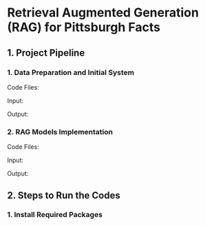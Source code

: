 # Retrieval Augmented Generation (RAG) for Pittsburgh Facts

## 1. Project Pipeline

### 1. Data Preparation and Initial System
Code Files:

Input:

Output:

### 2. RAG Models Implementation

Code Files:

Input:

Output:

## 2. Steps to Run the Codes

### 1. Install Required Packages
